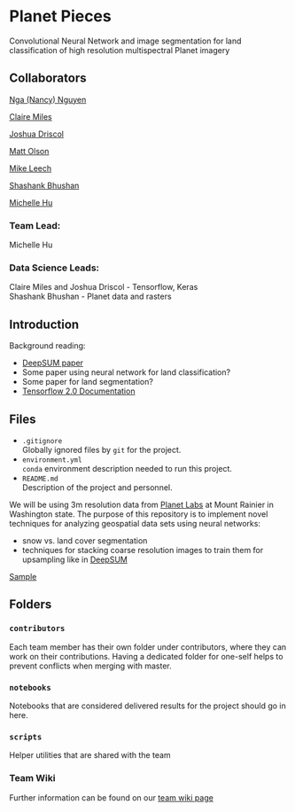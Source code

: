 # Planet Pieces
Convolutional Neural Network and image segmentation for land classification of high resolution multispectral Planet imagery   

## Collaborators  
[Nga (Nancy) Nguyen](https://github.com/NgaNguyen87)
  
[Claire Miles](https://github.com/clairemiles)  

[Joshua Driscol](https://github.com/Jakidxav)

[Matt Olson](https://github.com/mattols)

[Mike Leech](https://github.com/mikeleech)

[Shashank Bhushan](https://github.com/ShashankBice)

[Michelle Hu](https://github.com/jmichellehu)


### Team Lead:  
Michelle Hu

### Data Science Leads:  
Claire Miles and Joshua Driscol - Tensorflow, Keras  
Shashank Bhushan - Planet data and rasters  


## Introduction
Background reading:
- [DeepSUM paper](https://arxiv.org/pdf/1907.06490.pdf)
- Some paper using neural network for land classification?
- Some paper for land segmentation?
- [Tensorflow 2.0 Documentation](https://www.tensorflow.org/beta/)

## Files

* `.gitignore`
<br> Globally ignored files by `git` for the project.  
* `environment.yml`
<br> `conda` environment description needed to run this project.  
* `README.md`
<br> Description of the project and personnel. 

We will be using 3m resolution data from [Planet Labs](https://www.planet.com/) at Mount Rainier in Washington state. The purpose of this repository is to implement novel techniques for analyzing geospatial data sets using neural networks:
- snow vs. land cover segmentation
- techniques for stacking coarse resolution images to train them for upsampling like in [DeepSUM](https://github.com/diegovalsesia/deepsum) 

[Sample](https://geohackweek.github.io/wiki/github_project_management.html#project-guidelines)


## Folders

### `contributors`
Each team member has their own folder under contributors, where they can work on their contributions. Having a dedicated folder for one-self helps to prevent conflicts when merging with master.  

### `notebooks`
Notebooks that are considered delivered results for the project should go in here.  

### `scripts`
Helper utilities that are shared with the team  


### Team Wiki
Further information can be found on our [team wiki page](https://github.com/geohackweek/ghw2019_planetpieces/wiki)

